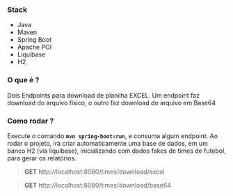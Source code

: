 ### Stack
- Java
- Maven
- Spring Boot
- Apache POI
- Liquibase 
- H2

### O que é ?
Dois Endpoints para download de planilha EXCEL.
Um endpoint faz download do arquivo físico, o outro faz download do arquivo em Base64

### Como rodar ?
Execute o comando **`mvn spring-boot:run`**, e consuma algum endpoint.
Ao rodar o projeto, irá criar automaticamente uma base de dados, em um banco H2 (via liquibase), inicializando com dados fakes de times de futebol, para gerar os relatórios. 

> **GET** http://localhost:8080/times/download/excel    


> **GET** http://localhost:8080/times/download/base64
